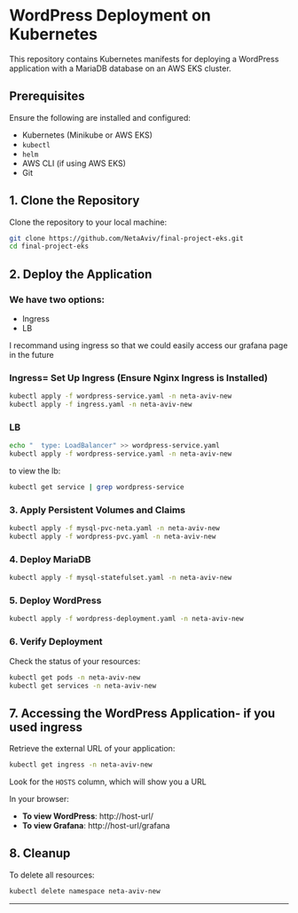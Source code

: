 
# WordPress Deployment on Kubernetes

This repository contains Kubernetes manifests for deploying a WordPress application with a MariaDB database on an AWS EKS cluster.

## Prerequisites
Ensure the following are installed and configured:
- Kubernetes (Minikube or AWS EKS)
- `kubectl`
- `helm`
- AWS CLI (if using AWS EKS)
- Git

## 1. Clone the Repository
Clone the repository to your local machine:

```bash
git clone https://github.com/NetaAviv/final-project-eks.git
cd final-project-eks
```

## 2. Deploy the Application

### We have two options:
 - Ingress
 - LB

I recommand using ingress so that we could easily access our grafana page in the future


### Ingress= Set Up Ingress (Ensure Nginx Ingress is Installed)
```bash
kubectl apply -f wordpress-service.yaml -n neta-aviv-new
kubectl apply -f ingress.yaml -n neta-aviv-new
```
### LB
```bash
echo "  type: LoadBalancer" >> wordpress-service.yaml
kubectl apply -f wordpress-service.yaml -n neta-aviv-new
```
to view the lb: 
```bash
kubectl get service | grep wordpress-service
```


### 3. Apply Persistent Volumes and Claims

```bash
kubectl apply -f mysql-pvc-neta.yaml -n neta-aviv-new
kubectl apply -f wordpress-pvc.yaml -n neta-aviv-new
```


### 4. Deploy MariaDB

```bash
kubectl apply -f mysql-statefulset.yaml -n neta-aviv-new
```


### 5. Deploy WordPress

```bash
kubectl apply -f wordpress-deployment.yaml -n neta-aviv-new
```


### 6. Verify Deployment

Check the status of your resources:

```bash
kubectl get pods -n neta-aviv-new
kubectl get services -n neta-aviv-new
```


## 7. Accessing the WordPress Application- if you used ingress

Retrieve the external URL of your application:

```bash
kubectl get ingress -n neta-aviv-new
```

Look for the `HOSTS` column, which will show you a URL

In your browser:

- **To view WordPress**: http://host-url/
- **To view Grafana**: http://host-url/grafana


## 8. Cleanup
To delete all resources:

```bash
kubectl delete namespace neta-aviv-new
```

---
